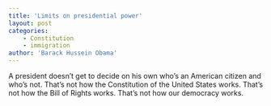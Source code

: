 ```yaml
---
title: 'Limits on presidential power'
layout: post
categories:
    - Constitution
    - immigration
author: 'Barack Hussein Obama'
---
```


A president doesn’t get to decide on his own who’s an American citizen and who’s not. That’s not how the Constitution of the United States works. That’s not how the Bill of Rights works. That’s not how our democracy works.